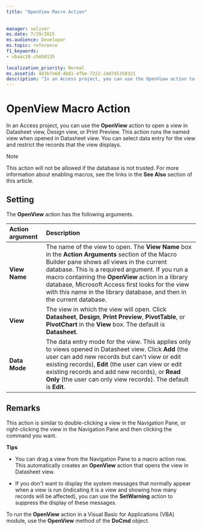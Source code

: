 ```yaml
---
title: "OpenView Macro Action"
 
 
manager: soliver
ms.date: 7/29/2015
ms.audience: Developer
ms.topic: reference
f1_keywords:
- vbaac10.chm50135
  
localization_priority: Normal
ms.assetid: 4d3b7e6d-4b81-4fbe-7222-24d745350321
description: "In an Access project, you can use the OpenView action to open a view in Datasheet view, Design view, or Print Preview. This action runs the named view when opened in Datasheet view. You can select data entry for the view and restrict the records that the view displays."
---
```


# OpenView Macro Action

In an Access project, you can use the **OpenView** action to open a view in Datasheet view, Design view, or Print Preview. This action runs the named view when opened in Datasheet view. You can select data entry for the view and restrict the records that the view displays. 
  
> [!NOTE]
> This action will not be allowed if the database is not trusted. For more information about enabling macros, see the links in the **See Also** section of this article. 
  
## Setting

The **OpenView** action has the following arguments. 
  
|**Action argument**|**Description**|
|:-----|:-----|
|**View Name** <br/> |The name of the view to open. The **View Name** box in the **Action Arguments** section of the Macro Builder pane shows all views in the current database. This is a required argument. If you run a macro containing the **OpenView** action in a library database, Microsoft Access first looks for the view with this name in the library database, and then in the current database.  <br/> |
|**View** <br/> |The view in which the view will open. Click **Datasheet**, **Design**, **Print Preview**, **PivotTable**, or **PivotChart** in the **View** box. The default is **Datasheet**.  <br/> |
|**Data Mode** <br/> |The data entry mode for the view. This applies only to views opened in Datasheet view. Click **Add** (the user can add new records but can't view or edit existing records), **Edit** (the user can view or edit existing records and add new records), or **Read Only** (the user can only view records). The default is **Edit**.  <br/> |
   
## Remarks

This action is similar to double-clicking a view in the Navigation Pane, or right-clicking the view in the Navigation Pane and then clicking the command you want.
  
 **Tips**
  
- You can drag a view from the Navigation Pane to a macro action row. This automatically creates an **OpenView** action that opens the view in Datasheet view. 
    
- If you don't want to display the system messages that normally appear when a view is run (indicating it is a view and showing how many records will be affected), you can use the **SetWarning** action to suppress the display of these messages. 
    
To run the **OpenView** action in a Visual Basic for Applications (VBA) module, use the **OpenView** method of the **DoCmd** object. 
  

